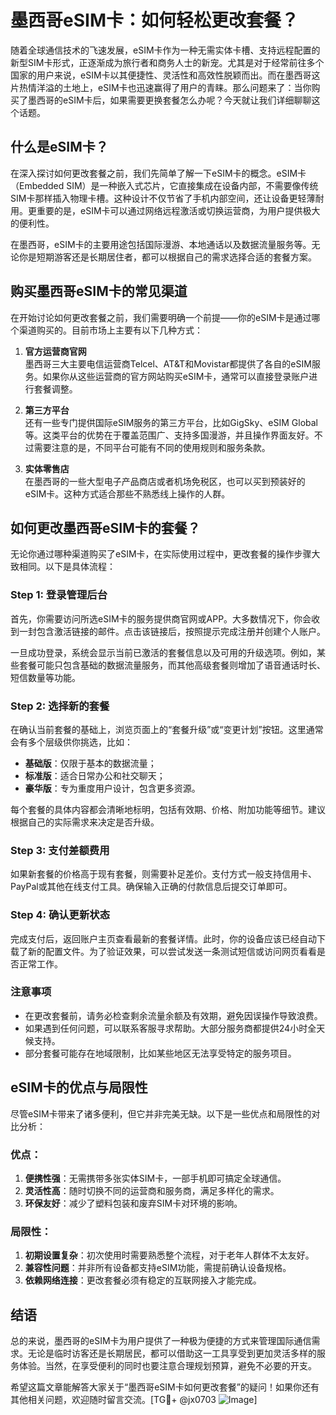 # 墨西哥eSIM卡：如何轻松更改套餐？

随着全球通信技术的飞速发展，eSIM卡作为一种无需实体卡槽、支持远程配置的新型SIM卡形式，正逐渐成为旅行者和商务人士的新宠。尤其是对于经常前往多个国家的用户来说，eSIM卡以其便捷性、灵活性和高效性脱颖而出。而在墨西哥这片热情洋溢的土地上，eSIM卡也迅速赢得了用户的青睐。那么问题来了：当你购买了墨西哥的eSIM卡后，如果需要更换套餐怎么办呢？今天就让我们详细聊聊这个话题。

## 什么是eSIM卡？

在深入探讨如何更改套餐之前，我们先简单了解一下eSIM卡的概念。eSIM卡（Embedded SIM）是一种嵌入式芯片，它直接集成在设备内部，不需要像传统SIM卡那样插入物理卡槽。这种设计不仅节省了手机内部空间，还让设备更轻薄耐用。更重要的是，eSIM卡可以通过网络远程激活或切换运营商，为用户提供极大的便利性。

在墨西哥，eSIM卡的主要用途包括国际漫游、本地通话以及数据流量服务等。无论你是短期游客还是长期居住者，都可以根据自己的需求选择合适的套餐方案。

## 购买墨西哥eSIM卡的常见渠道

在开始讨论如何更改套餐之前，我们需要明确一个前提——你的eSIM卡是通过哪个渠道购买的。目前市场上主要有以下几种方式：

1. **官方运营商官网**  
   墨西哥三大主要电信运营商Telcel、AT&T和Movistar都提供了各自的eSIM服务。如果你从这些运营商的官方网站购买eSIM卡，通常可以直接登录账户进行套餐调整。

2. **第三方平台**  
   还有一些专门提供国际eSIM服务的第三方平台，比如GigSky、eSIM Global等。这类平台的优势在于覆盖范围广、支持多国漫游，并且操作界面友好。不过需要注意的是，不同平台可能有不同的使用规则和服务条款。

3. **实体零售店**  
   在墨西哥的一些大型电子产品商店或者机场免税区，也可以买到预装好的eSIM卡。这种方式适合那些不熟悉线上操作的人群。

## 如何更改墨西哥eSIM卡的套餐？

无论你通过哪种渠道购买了eSIM卡，在实际使用过程中，更改套餐的操作步骤大致相同。以下是具体流程：

### Step 1: 登录管理后台
首先，你需要访问所选eSIM卡的服务提供商官网或APP。大多数情况下，你会收到一封包含激活链接的邮件。点击该链接后，按照提示完成注册并创建个人账户。

一旦成功登录，系统会显示当前已激活的套餐信息以及可用的升级选项。例如，某些套餐可能只包含基础的数据流量服务，而其他高级套餐则增加了语音通话时长、短信数量等功能。

### Step 2: 选择新的套餐
在确认当前套餐的基础上，浏览页面上的“套餐升级”或“变更计划”按钮。这里通常会有多个层级供你挑选，比如：

- **基础版**：仅限于基本的数据流量；
- **标准版**：适合日常办公和社交聊天；
- **豪华版**：专为重度用户设计，包含更多资源。

每个套餐的具体内容都会清晰地标明，包括有效期、价格、附加功能等细节。建议根据自己的实际需求来决定是否升级。

### Step 3: 支付差额费用
如果新套餐的价格高于现有套餐，则需要补足差价。支付方式一般支持信用卡、PayPal或其他在线支付工具。确保输入正确的付款信息后提交订单即可。

### Step 4: 确认更新状态
完成支付后，返回账户主页查看最新的套餐详情。此时，你的设备应该已经自动下载了新的配置文件。为了验证效果，可以尝试发送一条测试短信或访问网页看看是否正常工作。

### 注意事项
- 在更改套餐前，请务必检查剩余流量余额及有效期，避免因误操作导致浪费。
- 如果遇到任何问题，可以联系客服寻求帮助。大部分服务商都提供24小时全天候支持。
- 部分套餐可能存在地域限制，比如某些地区无法享受特定的服务项目。

## eSIM卡的优点与局限性

尽管eSIM卡带来了诸多便利，但它并非完美无缺。以下是一些优点和局限性的对比分析：

### 优点：
1. **便携性强**：无需携带多张实体SIM卡，一部手机即可搞定全球通信。
2. **灵活性高**：随时切换不同的运营商和服务商，满足多样化的需求。
3. **环保友好**：减少了塑料包装和废弃SIM卡对环境的影响。

### 局限性：
1. **初期设置复杂**：初次使用时需要熟悉整个流程，对于老年人群体不太友好。
2. **兼容性问题**：并非所有设备都支持eSIM功能，需提前确认设备规格。
3. **依赖网络连接**：更改套餐必须有稳定的互联网接入才能完成。

## 结语

总的来说，墨西哥的eSIM卡为用户提供了一种极为便捷的方式来管理国际通信需求。无论是临时访客还是长期居民，都可以借助这一工具享受到更加灵活多样的服务体验。当然，在享受便利的同时也要注意合理规划预算，避免不必要的开支。

希望这篇文章能解答大家关于“墨西哥eSIM卡如何更改套餐”的疑问！如果你还有其他相关问题，欢迎随时留言交流。[TG💪+ @jx0703 ![Image](https://github.com/user-attachments/assets/dbca1d08-cadb-493c-b0ec-ad6f7a83f270)]